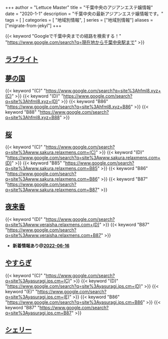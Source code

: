 +++
author = "Lettuce Master"
title = "千葉中央のアジアンエステ嬢情報"
date = "2020-1-1"
description = "千葉中央の最新アジアンエステ嬢情報です。"
tags = [
]
categories = [
    "地域別情報",
]
series = ["地域別情報"]
aliases = ["migrate-from-jekyl"]
+++

{{< keyword "Googleで千葉中央までの経路を検索する！" "https://www.google.com/search?q=現在地から千葉中央駅まで" >}}

## [ラブライト](http://love-light.work/)


## [夢の国](http://hfml8.xyz/)
{{< keyword "(C)" "https://www.google.com/search?q=site%3Ahfml8.xyz+(C)" >}} {{< keyword "(D)" "https://www.google.com/search?q=site%3Ahfml8.xyz+(D)" >}} {{< keyword "B86" "https://www.google.com/search?q=site%3Ahfml8.xyz+B86" >}} {{< keyword "B88" "https://www.google.com/search?q=site%3Ahfml8.xyz+B88" >}} 

## [桜](http://www.sakura.relaxmens.com/)
{{< keyword "(C)" "https://www.google.com/search?q=site%3Awww.sakura.relaxmens.com+(C)" >}} {{< keyword "(D)" "https://www.google.com/search?q=site%3Awww.sakura.relaxmens.com+(D)" >}} {{< keyword "B85" "https://www.google.com/search?q=site%3Awww.sakura.relaxmens.com+B85" >}} {{< keyword "B86" "https://www.google.com/search?q=site%3Awww.sakura.relaxmens.com+B86" >}} {{< keyword "B87" "https://www.google.com/search?q=site%3Awww.sakura.relaxmens.com+B87" >}} 

## [夜来香](http://www.yeraisha.relaxmens.com/)
{{< keyword "(D)" "https://www.google.com/search?q=site%3Awww.yeraisha.relaxmens.com+(D)" >}} {{< keyword "B87" "https://www.google.com/search?q=site%3Awww.yeraisha.relaxmens.com+B87" >}} 

- **新着情報あり@[2022-06-16](/post/2022-06-16)**
## [やすらぎ](https://yasuragi.jps.cm/)
{{< keyword "(C)" "https://www.google.com/search?q=site%3Ayasuragi.jps.cm+(C)" >}} {{< keyword "(D)" "https://www.google.com/search?q=site%3Ayasuragi.jps.cm+(D)" >}} {{< keyword "(E)" "https://www.google.com/search?q=site%3Ayasuragi.jps.cm+(E)" >}} {{< keyword "B86" "https://www.google.com/search?q=site%3Ayasuragi.jps.cm+B86" >}} {{< keyword "B87" "https://www.google.com/search?q=site%3Ayasuragi.jps.cm+B87" >}} 

## [シェリー](http://cherie.mensest.work/)


